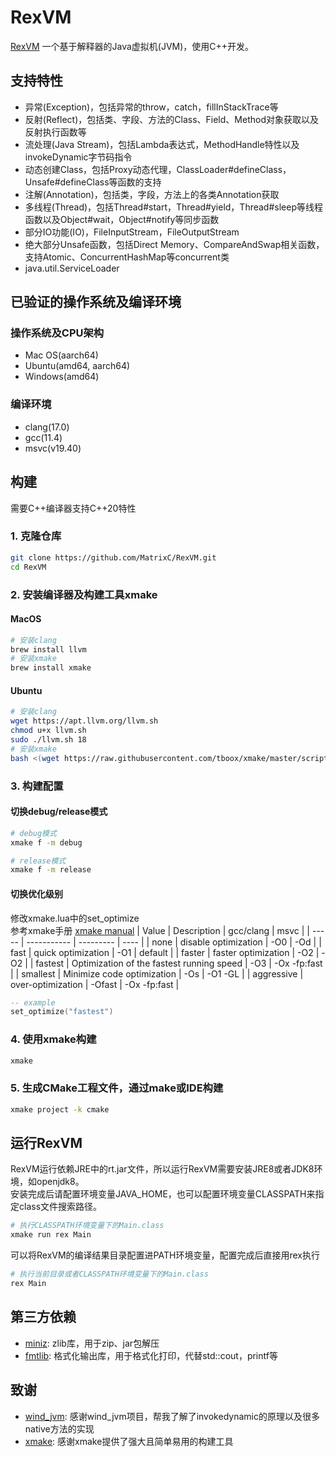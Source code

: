 # RexVM

[RexVM](https://github.com/MatrixC/RexVM) 一个基于解释器的Java虚拟机(JVM)，使用C++开发。

## 支持特性
* 异常(Exception)，包括异常的throw，catch，fillInStackTrace等
* 反射(Reflect)，包括类、字段、方法的Class、Field、Method对象获取以及反射执行函数等
* 流处理(Java Stream)，包括Lambda表达式，MethodHandle特性以及invokeDynamic字节码指令
* 动态创建Class，包括Proxy动态代理，ClassLoader#defineClass，Unsafe#defineClass等函数的支持
* 注解(Annotation)，包括类，字段，方法上的各类Annotation获取
* 多线程(Thread)，包括Thread#start，Thread#yield，Thread#sleep等线程函数以及Object#wait，Object#notify等同步函数
* 部分IO功能(IO)，FileInputStream，FileOutputStream
* 绝大部分Unsafe函数，包括Direct Memory、CompareAndSwap相关函数，支持Atomic、ConcurrentHashMap等concurrent类
* java.util.ServiceLoader

## 已验证的操作系统及编译环境
### 操作系统及CPU架构
* Mac OS(aarch64)
* Ubuntu(amd64, aarch64)
* Windows(amd64)
### 编译环境
* clang(17.0)
* gcc(11.4)
* msvc(v19.40)

## 构建
需要C++编译器支持C++20特性

### 1. 克隆仓库
```bash
git clone https://github.com/MatrixC/RexVM.git
cd RexVM
```

### 2. 安装编译器及构建工具xmake
#### MacOS
```bash
# 安装clang
brew install llvm
# 安装xmake
brew install xmake
```

#### Ubuntu
```bash
# 安装clang
wget https://apt.llvm.org/llvm.sh
chmod u+x llvm.sh
sudo ./llvm.sh 18
# 安装xmake
bash <(wget https://raw.githubusercontent.com/tboox/xmake/master/scripts/get.sh -O -)
```

### 3. 构建配置
#### 切换debug/release模式
```bash
# debug模式
xmake f -m debug

# release模式
xmake f -m release
```

#### 切换优化级别
修改xmake.lua中的set_optimize
<br>
参考xmake手册 [xmake manual](https://xmake.io/mirror/manual/project_target.html)
| Value | Description | gcc/clang | msvc |
| ----- | ----------- | --------- | ---- |
| none  | disable optimization | -O0 | -Od |
| fast	| quick optimization | -O1 | default |
| faster	| faster optimization | -O2 | -O2 |
| fastest	| Optimization of the fastest running speed	| -O3 | -Ox -fp:fast |
| smallest	| Minimize code optimization | -Os | -O1 -GL |
| aggressive | over-optimization | -Ofast | -Ox  -fp:fast |

```lua
-- example
set_optimize("fastest")
```

### 4. 使用xmake构建
```bash
xmake
```

### 5. 生成CMake工程文件，通过make或IDE构建
```bash
xmake project -k cmake
```

## 运行RexVM

RexVM运行依赖JRE中的rt.jar文件，所以运行RexVM需要安装JRE8或者JDK8环境，如openjdk8。
<br>
安装完成后请配置环境变量JAVA_HOME，也可以配置环境变量CLASSPATH来指定class文件搜索路径。
<br>
```bash
# 执行CLASSPATH环境变量下的Main.class
xmake run rex Main
```

可以将RexVM的编译结果目录配置进PATH环境变量，配置完成后直接用rex执行
```bash
# 执行当前目录或者CLASSPATH环境变量下的Main.class
rex Main
```

## 第三方依赖
* [miniz](https://github.com/richgel999/miniz): zlib库，用于zip、jar包解压
* [fmtlib](https://github.com/fmtlib/fmt): 格式化输出库，用于格式化打印，代替std::cout，printf等

## 致谢
* [wind_jvm](https://github.com/wind2412/wind_jvm): 感谢wind_jvm项目，帮我了解了invokedynamic的原理以及很多native方法的实现
* [xmake](https://github.com/xmake-io/xmake): 感谢xmake提供了强大且简单易用的构建工具